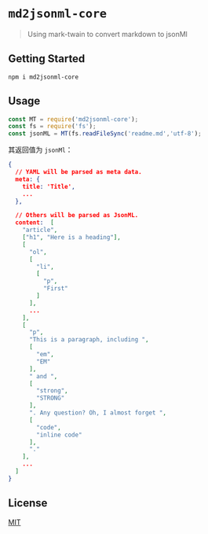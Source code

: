 # `md2jsonml-core`

> Using mark-twain to convert markdown to jsonMl

## Getting Started

```
npm i md2jsonml-core
```

## Usage

```javascript
const MT = require('md2jsonml-core');
const fs = require('fs');
const jsonML = MT(fs.readFileSync('readme.md','utf-8');
```

其返回值为 `jsonMl`：

```json
{
  // YAML will be parsed as meta data.
  meta: {
    title: 'Title',
    ...
  },

  // Others will be parsed as JsonML.
  content:  [
    "article",
    ["h1", "Here is a heading"],
    [
      "ol",
      [
        "li",
        [
          "p",
          "First"
        ]
      ],
      ...
    ],
    [
      "p",
      "This is a paragraph, including ",
      [
        "em",
        "EM"
      ],
      " and ",
      [
        "strong",
        "STRONG"
      ],
      ". Any question? Oh, I almost forget ",
      [
        "code",
        "inline code"
      ],
      "."
    ],
    ...
  ]
}
```

## License

[MIT](https://github.com/michaelycy/md2jsonml-loader/blob/master/LICENSE)
